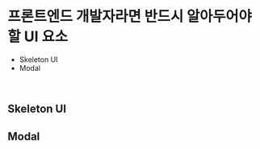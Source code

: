 # 프론트엔드 개발자라면 반드시 알아두어야 할 UI 요소

<ul>
  <li>Skeleton UI</li>
  <li>Modal</li>
</ul>
<br />

## Skeleton UI

## Modal
